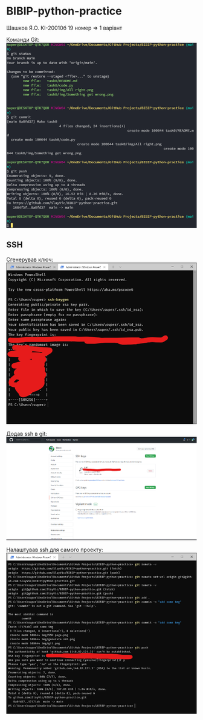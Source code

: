 # BIBIP-python-practice
Шашков Я.О. КІ-20010б
19 номер ⇒ 1 варіант

Команди Git:
![git_commands](img/git.png)

## SSH
Сгенерував ключ:
![generate_SSH](img/generate%20ssh.png)

Додав ssh в git:
![add_SSH](img/SSH%20page.png)

Налаштував ssh для самого проекту:
![alt](img/Make%20ssh%20for%20project%20at%20pc.png)
